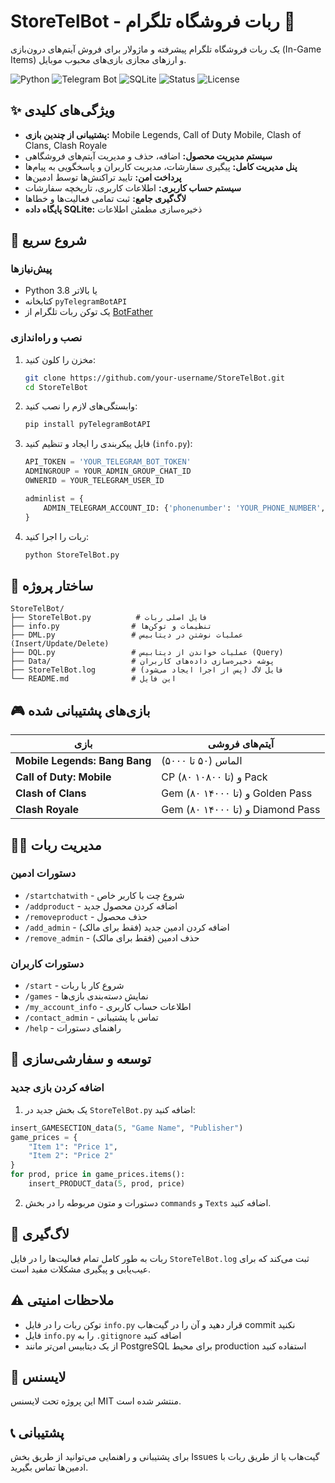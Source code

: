 
# StoreTelBot - ربات فروشگاه تلگرام 🤖

یک ربات فروشگاه تلگرام پیشرفته و ماژولار برای فروش آیتم‌های درون‌بازی (In-Game Items) و ارزهای مجازی بازی‌های محبوب موبایل.

![Python](https://img.shields.io/badge/Python-3.8%2B-blue)
![Telegram Bot](https://img.shields.io/badge/Telegram-Bot_API-green)
![SQLite](https://img.shields.io/badge/Database-SQLite-lightgrey)
![Status](https://img.shields.io/badge/Status-Active-brightgreen)
![License](https://img.shields.io/badge/License-MIT-blue)

## ✨ ویژگی‌های کلیدی

*   **پشتیبانی از چندین بازی:** Mobile Legends, Call of Duty Mobile, Clash of Clans, Clash Royale
*   **سیستم مدیریت محصول:** اضافه، حذف و مدیریت آیتم‌های فروشگاهی
*   **پنل مدیریت کامل:** پیگیری سفارشات، مدیریت کاربران و پاسخگویی به پیام‌ها
*   **پرداخت امن:** تایید تراکنش‌ها توسط ادمین‌ها
*   **سیستم حساب کاربری:** اطلاعات کاربری، تاریخچه سفارشات
*   **لاگ‌گیری جامع:** ثبت تمامی فعالیت‌ها و خطاها
*   **پایگاه داده SQLite:** ذخیره‌سازی مطمئن اطلاعات

## 🚀 شروع سریع

### پیش‌نیازها

*   Python 3.8 یا بالاتر
*   کتابخانه `pyTelegramBotAPI`
*   یک توکن ربات تلگرام از [BotFather](https://t.me/BotFather)

### نصب و راه‌اندازی

1.  مخزن را کلون کنید:
    ```bash
    git clone https://github.com/your-username/StoreTelBot.git
    cd StoreTelBot
    ```

2.  وابستگی‌های لازم را نصب کنید:
    ```bash
    pip install pyTelegramBotAPI
    ```

3.  فایل پیکربندی را ایجاد و تنظیم کنید (`info.py`):
    ```python
    API_TOKEN = 'YOUR_TELEGRAM_BOT_TOKEN'
    ADMINGROUP = YOUR_ADMIN_GROUP_CHAT_ID
    OWNERID = YOUR_TELEGRAM_USER_ID

    adminlist = {
        ADMIN_TELEGRAM_ACCOUNT_ID: {'phonenumber': 'YOUR_PHONE_NUMBER', 'acceptedorders': 0}
    }

    ```

4.  ربات را اجرا کنید:
    ```bash
    python StoreTelBot.py
    ```

## 📖 ساختار پروژه

```
StoreTelBot/
├── StoreTelBot.py          # فایل اصلی ربات
├── info.py                # تنظیمات و توکن‌ها
├── DML.py                 # عملیات نوشتن در دیتابیس (Insert/Update/Delete)
├── DQL.py                 # عملیات خواندن از دیتابیس (Query)
├── Data/                  # پوشه ذخیره‌سازی داده‌های کاربران
├── StoreTelBot.log        # فایل لاگ (پس از اجرا ایجاد می‌شود)
└── README.md              # این فایل
```

## 🎮 بازی‌های پشتیبانی شده

| بازی | آیتم‌های فروشی |
|------|----------------|
| **Mobile Legends: Bang Bang** | الماس (۵۰ تا ۵۰۰۰) |
| **Call of Duty: Mobile** | CP (۸۰ تا ۱۰۸۰۰) و Pack |
| **Clash of Clans** | Gem (۸۰ تا ۱۴۰۰۰) و Golden Pass |
| **Clash Royale** | Gem (۸۰ تا ۱۴۰۰۰) و Diamond Pass |

## 👨‍💼 مدیریت ربات

### دستورات ادمین

*   `/startchatwith` - شروع چت با کاربر خاص
*   `/addproduct` - اضافه کردن محصول جدید
*   `/removeproduct` - حذف محصول
*   `/add_admin` - اضافه کردن ادمین جدید (فقط برای مالک)
*   `/remove_admin` - حذف ادمین (فقط برای مالک)

### دستورات کاربران

*   `/start` - شروع کار با ربات
*   `/games` - نمایش دسته‌بندی بازی‌ها
*   `/my_account_info` - اطلاعات حساب کاربری
*   `/contact_admin` - تماس با پشتیبانی
*   `/help` - راهنمای دستورات

## 🔧 توسعه و سفارشی‌سازی

### اضافه کردن بازی جدید

1. یک بخش جدید در `StoreTelBot.py` اضافه کنید:
```python
insert_GAMESECTION_data(5, "Game Name", "Publisher")
game_prices = {
    "Item 1": "Price 1",
    "Item 2": "Price 2"
}
for prod, price in game_prices.items():
    insert_PRODUCT_data(5, prod, price)
```

2. دستورات و متون مربوطه را در بخش `commands` و `Texts` اضافه کنید.

## 📝 لاگ‌گیری

ربات به طور کامل تمام فعالیت‌ها را در فایل `StoreTelBot.log` ثبت می‌کند که برای عیب‌یابی و پیگیری مشکلات مفید است.

## ⚠️ ملاحظات امنیتی

- توکن ربات را در فایل `info.py` قرار دهید و آن را در گیت‌هاب commit نکنید
- فایل `info.py` را به `.gitignore` اضافه کنید
- از یک دیتابیس امن‌تر مانند PostgreSQL برای محیط production استفاده کنید

## 📄 لایسنس

این پروژه تحت لایسنس MIT منتشر شده است.

## 📞 پشتیبانی

برای پشتیبانی و راهنمایی می‌توانید از طریق بخش Issues گیت‌هاب یا از طریق ربات با ادمین‌ها تماس بگیرید.


